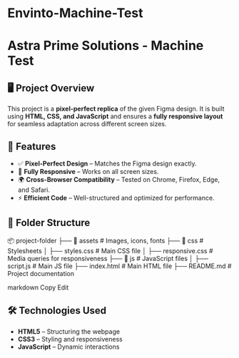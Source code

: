 # Envinto-Machine-Test
# Astra Prime Solutions - Machine Test  

## 🖥️ Project Overview  
This project is a **pixel-perfect replica** of the given Figma design. It is built using **HTML, CSS, and JavaScript** and ensures a **fully responsive layout** for seamless adaptation across different screen sizes.  

## 🚀 Features  
- ✅ **Pixel-Perfect Design** – Matches the Figma design exactly.  
- 📱 **Fully Responsive** – Works on all screen sizes.  
- 🌍 **Cross-Browser Compatibility** – Tested on Chrome, Firefox, Edge, and Safari.  
- ⚡ **Efficient Code** – Well-structured and optimized for performance.  

## 📂 Folder Structure  
📦 project-folder ├── 📁 assets # Images, icons, fonts ├── 📁 css # Stylesheets │ ├── styles.css # Main CSS file │ ├── responsive.css # Media queries for responsiveness ├── 📁 js # JavaScript files │ ├── script.js # Main JS file ├── index.html # Main HTML file ├── README.md # Project documentation

markdown
Copy
Edit

## 🛠️ Technologies Used  
- **HTML5** – Structuring the webpage  
- **CSS3** – Styling and responsiveness  
- **JavaScript** – Dynamic interactions  
